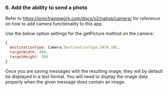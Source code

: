 ### 6. Add the ability to send a photo

Refer to https://ionicframework.com/docs/v2/native/camera/ for reference on how to add camera functionality to this app.

Use the below option settings for the getPicture method on the camera:
```javascript
{
  destinationType: Camera.DestinationType.DATA_URL,
  targetWidth: 400,
  targetHeight: 300
}
```

Once you are saving messages with the resulting image, they will by default be displayed in a text format.  You will need to display the image data properly when the given message does contain an image.

